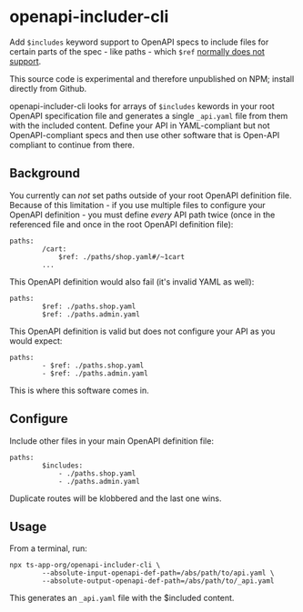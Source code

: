 # openapi-includer-cli
Add `$includes` keyword support to OpenAPI specs to include files for certain parts of the spec - like paths - which `$ref` [normally does not support](https://swagger.io/docs/specification/using-ref/).

This source code is experimental and therefore unpublished on NPM; install directly from Github.

openapi-includer-cli looks for arrays of `$includes` kewords in your root OpenAPI specification file and generates a single `_api.yaml` file from them with the included content. Define your API in YAML-compliant but not OpenAPI-compliant specs and then use other software that is Open-API compliant to continue from there.

## Background
You currently can _not_ set paths outside of your root OpenAPI definition file. Because of this limitation - if you use multiple files to configure your OpenAPI definition - you must define _every_ API path twice (once in the referenced file and once in the root OpenAPI definition file):

    paths:
			/cart:
				$ref: ./paths/shop.yaml#/~1cart
			...

This OpenAPI definition would also fail (it's invalid YAML as well):

    paths:
			$ref: ./paths.shop.yaml
			$ref: ./paths.admin.yaml

This OpenAPI definition is valid but does not configure your API as you would expect:

    paths:
			- $ref: ./paths.shop.yaml
			- $ref: ./paths.admin.yaml

This is where this software comes in.

## Configure
Include other files in your main OpenAPI definition file:

    paths:
			$includes: 
				- ./paths.shop.yaml
				- ./paths.admin.yaml

Duplicate routes will be klobbered and the last one wins.

## Usage
From a terminal, run:

    npx ts-app-org/openapi-includer-cli \
			--absolute-input-openapi-def-path=/abs/path/to/api.yaml \
			--absolute-output-openapi-def-path=/abs/path/to/_api.yaml

This generates an `_api.yaml` file with the $included content.